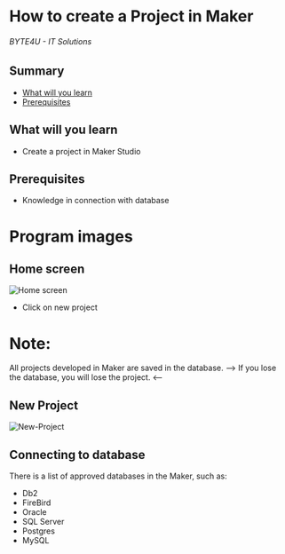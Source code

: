 # How to create a Project in Maker
###### BYTE4U - IT Solutions

## Summary
- [What will you learn](#What-will-you-learn)
- [Prerequisites](#Prerequisites)

## What will you learn
- Create a project in Maker Studio

## Prerequisites

- Knowledge in connection with database
  
# Program images

## Home screen

![Home screen](https://user-images.githubusercontent.com/77403094/136837831-1558e124-81ea-48c1-b00f-b321dca2040f.jpeg)

- Click on new project

# Note:
  All projects developed in Maker are saved in the database.
  --> If you lose the database, you will lose the project. <--
  
  ## New Project
  
  ![New-Project](https://user-images.githubusercontent.com/77403094/136843036-d1933776-fcb3-4b69-a8fc-a35cf9ad596d.jpeg)

## Connecting to database
There is a list of approved databases in the Maker, such as:
- Db2
- FireBird
- Oracle
- SQL Server
- Postgres
- MySQL
